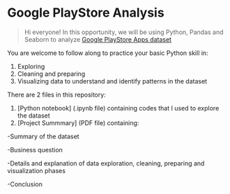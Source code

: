 # Google PlayStore Analysis

>Hi everyone! In this opportunity, we will be using Python, Pandas and Seaborn to analyze [Google PlayStore Apps dataset](https://github.com/mcyaputra/Files/blob/main/googleplaystore.csv)

You are welcome to follow along to practice your basic Python skill in:
1. Exploring
2. Cleaning and preparing
3. Visualizing data to understand and identify patterns in the dataset

There are 2 files in this repository:

1. [Python notebook] (.ipynb file) containing codes that I used to explore the dataset
2. [Project Summmary] (PDF file) containing: 

-Summary of the dataset

-Business question

-Details and explanation of data exploration, cleaning, preparing and visualization phases

-Conclusion